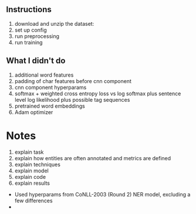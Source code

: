 ## Instructions

1. download and unzip the dataset:
2. set up config
3. run preprocessing
4. run training

## What I didn't do

1. additional word features
2. padding of char features before cnn component
3. cnn component hyperparams
3. softmax + weighted cross entropy loss vs log softmax plus sentence level log likelihood plus possible tag sequences
4. pretrained word embeddings
5. Adam optimizer

# Notes

1) explain task
2) explain how entities are often annotated and metrics are defined
3) explain techniques
4) explain model
5) explain code
6) explain results

- Used hyperparams from CoNLL-2003 (Round 2) NER model, excluding a few differences
- 